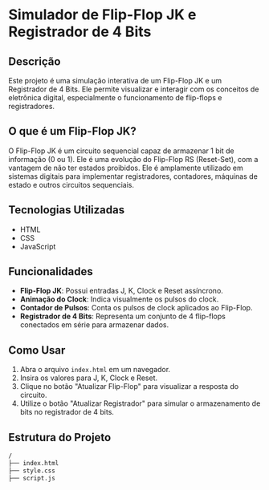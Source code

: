 # Simulador de Flip-Flop JK e Registrador de 4 Bits

## Descrição
Este projeto é uma simulação interativa de um Flip-Flop JK e um Registrador de 4 Bits. Ele permite visualizar e interagir com os conceitos de eletrônica digital, especialmente o funcionamento de flip-flops e registradores.

## O que é um Flip-Flop JK?
O Flip-Flop JK é um circuito sequencial capaz de armazenar 1 bit de informação (0 ou 1). Ele é uma evolução do Flip-Flop RS (Reset-Set), com a vantagem de não ter estados proibidos. Ele é amplamente utilizado em sistemas digitais para implementar registradores, contadores, máquinas de estado e outros circuitos sequenciais.

## Tecnologias Utilizadas
- HTML
- CSS
- JavaScript

## Funcionalidades
- **Flip-Flop JK**: Possui entradas J, K, Clock e Reset assíncrono.
- **Animação do Clock**: Indica visualmente os pulsos do clock.
- **Contador de Pulsos**: Conta os pulsos de clock aplicados ao Flip-Flop.
- **Registrador de 4 Bits**: Representa um conjunto de 4 flip-flops conectados em série para armazenar dados.

## Como Usar
1. Abra o arquivo `index.html` em um navegador.
2. Insira os valores para J, K, Clock e Reset.
3. Clique no botão "Atualizar Flip-Flop" para visualizar a resposta do circuito.
4. Utilize o botão "Atualizar Registrador" para simular o armazenamento de bits no registrador de 4 bits.

## Estrutura do Projeto
```bash
/
├── index.html
├── style.css
├── script.js
```
